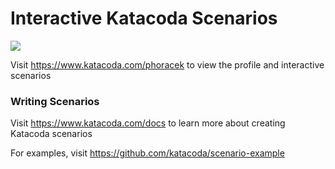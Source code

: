 # Interactive Katacoda Scenarios

[![](http://shields.katacoda.com/katacoda/phoracek/count.svg)](https://www.katacoda.com/phoracek "Get your profile on Katacoda.com")

Visit https://www.katacoda.com/phoracek to view the profile and interactive scenarios

### Writing Scenarios
Visit https://www.katacoda.com/docs to learn more about creating Katacoda scenarios

For examples, visit https://github.com/katacoda/scenario-example
